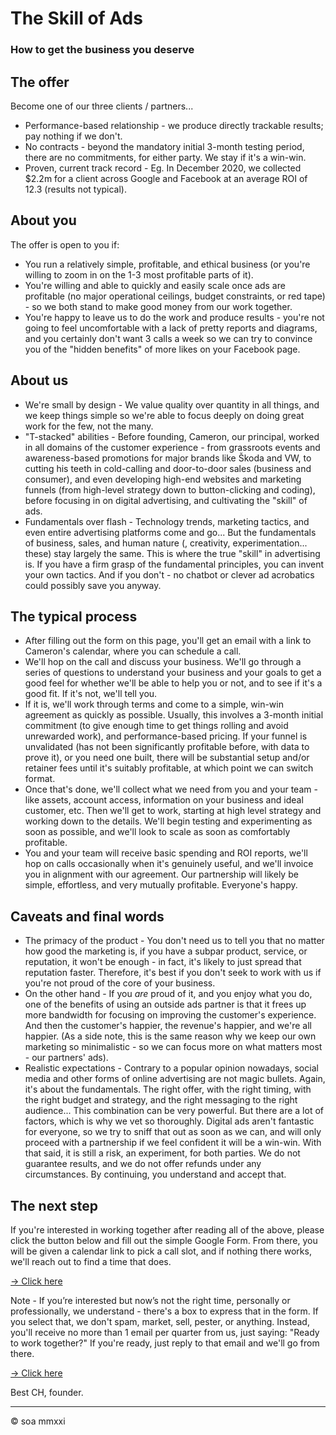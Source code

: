 # The Skill of Ads
### How to get the business you deserve


## The offer

Become one of our three clients / partners...

- Performance-based relationship - we produce directly trackable results; pay nothing if we don't.
- No contracts - beyond the mandatory initial 3-month testing period, there are no commitments, for either party. We stay if it's a win-win.
- Proven, current track record - Eg. In December 2020, we collected $2.2m for a client across Google and Facebook at an average ROI of 12.3 (results not typical).


## About you

The offer is open to you if:

- You run a relatively simple, profitable, and ethical business (or you're willing to zoom in on the 1-3 most profitable parts of it).
- You're willing and able to quickly and easily scale once ads are profitable (no major operational ceilings, budget constraints, or red tape) - so we both stand to make good money from our work together.
- You're happy to leave us to do the work and produce results - you're not going to feel uncomfortable with a lack of pretty reports and diagrams, and you certainly don't want 3 calls a week so we can try to convince you of the "hidden benefits" of more likes on your Facebook page.


## About us

- We're small by design - We value quality over quantity in all things, and we keep things simple so we're able to focus deeply on doing great work for the few, not the many.
- "T-stacked" abilities - Before founding, Cameron, our principal, worked in all domains of the customer experience - from grassroots events and awareness-based promotions for major brands like Škoda and VW, to cutting his teeth in cold-calling and door-to-door sales (business and consumer), and even developing high-end websites and marketing funnels (from high-level strategy down to button-clicking and coding), before focusing in on digital advertising, and cultivating the "skill" of ads.
- Fundamentals over flash - Technology trends, marketing tactics, and even entire advertising platforms come and go... But the fundamentals of business, sales, and human nature (, creativity, experimentation... these) stay largely the same. This is where the true "skill" in advertising is. If you have a firm grasp of the fundamental principles, you can invent your own tactics. And if you don't - no chatbot or clever ad acrobatics could possibly save you anyway.


## The typical process

- After filling out the form on this page, you'll get an email with a link to Cameron's calendar, where you can schedule a call.
- We'll hop on the call and discuss your business. We'll go through a series of questions to understand your business and your goals to get a good feel for whether we'll be able to help you or not, and to see if it's a good fit. If it's not, we'll tell you.
- If it is, we'll work through terms and come to a simple, win-win agreement as quickly as possible. Usually, this involves a 3-month initial commitment (to give enough time to get things rolling and avoid unrewarded work), and performance-based pricing. If your funnel is unvalidated (has not been significantly profitable before, with data to prove it), or you need one built, there will be substantial setup and/or retainer fees until it's suitably profitable, at which point we can switch format.
- Once that's done, we'll collect what we need from you and your team - like assets, account access, information on your business and ideal customer, etc. Then we'll get to work, starting at high level strategy and working down to the details. We'll begin testing and experimenting as soon as possible, and we'll look to scale as soon as comfortably profitable.
- You and your team will receive basic spending and ROI reports, we'll hop on calls occasionally when it's genuinely useful, and we'll invoice you in alignment with our agreement. Our partnership will likely be simple, effortless, and very mutually profitable. Everyone's happy.



## Caveats and final words

- The primacy of the product - You don't need us to tell you that no matter how good the marketing is, if you have a subpar product, service, or reputation, it won't be enough - in fact, it's likely to just spread that reputation faster. Therefore, it's best if you don't seek to work with us if you're not proud of the core of your business.
- On the other hand - If you _are_ proud of it, and you enjoy what you do, one of the benefits of using an outside ads partner is that it frees up more bandwidth for focusing on improving the customer's experience. And then the customer's happier, the revenue's happier, and we're all happier. (As a side note, this is the same reason why we keep our own marketing so minimalistic - so we can focus more on what matters most - our partners' ads).
- Realistic expectations - Contrary to a popular opinion nowadays, social media and other forms of online advertising are not magic bullets. Again, it's about the fundamentals. The right offer, with the right timing, with the right budget and strategy, and the right messaging to the right audience... This combination can be very powerful. But there are a lot of factors, which is why we vet so thoroughly. Digital ads aren't fantastic for everyone, so we try to sniff that out as soon as we can, and will only proceed with a partnership if we feel confident it will be a win-win. With that said, it is still a risk, an experiment, for both parties. We do not guarantee results, and we do not offer refunds under any circumstances. By continuing, you understand and accept that.



## The next step

If you're interested in working together after reading all of the above, please click the button below and fill out the simple Google Form. From there, you will be given a calendar link to pick a call slot, and if nothing there works, we'll reach out to find a time that does.

[-> Click here](https://forms.google.com)

Note - If you’re interested but now’s not the right time, personally or professionally, we understand - there's a box to express that in the form. If you select that, we don't spam, market, sell, pester, or anything. Instead, you'll receive no more than 1 email per quarter from us, just saying: "Ready to work together?" If you're ready, just reply to that email and we'll go from there.

[-> Click here](https://forms.google.com)

Best
CH, founder.



***

© soa mmxxi
